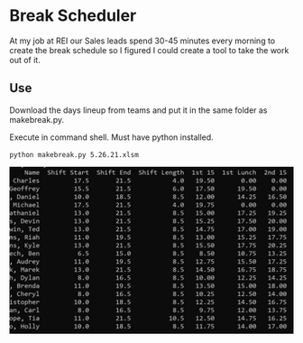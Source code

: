 # Break Scheduler

At my job at REI our Sales leads spend 30-45 minutes every morning to create the break schedule so I figured I could create a tool to take the work out of it. 

## Use

Download the days lineup from teams and put it in the same folder as makebreak.py.

Execute in command shell. Must have python installed.

```
python makebreak.py 5.26.21.xlsm
```

![Output](output.jpg)
